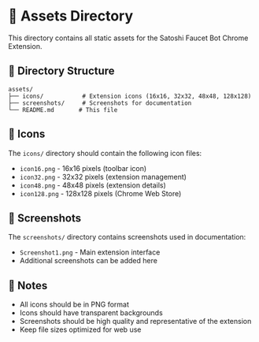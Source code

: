# 📁 Assets Directory

This directory contains all static assets for the Satoshi Faucet Bot Chrome Extension.

## 📂 Directory Structure

```
assets/
├── icons/           # Extension icons (16x16, 32x32, 48x48, 128x128)
├── screenshots/     # Screenshots for documentation
└── README.md       # This file
```

## 🎨 Icons

The `icons/` directory should contain the following icon files:

- `icon16.png` - 16x16 pixels (toolbar icon)
- `icon32.png` - 32x32 pixels (extension management)
- `icon48.png` - 48x48 pixels (extension details)
- `icon128.png` - 128x128 pixels (Chrome Web Store)

## 📸 Screenshots

The `screenshots/` directory contains screenshots used in documentation:

- `Screenshot1.png` - Main extension interface
- Additional screenshots can be added here

## 📝 Notes

- All icons should be in PNG format
- Icons should have transparent backgrounds
- Screenshots should be high quality and representative of the extension
- Keep file sizes optimized for web use
